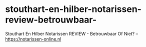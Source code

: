 # stouthart-en-hilber-notarissen-review-betrouwbaar-
Stouthart En Hilber Notarissen REVIEW - Betrouwbaar Of Niet? – https://notarissen-online.nl
